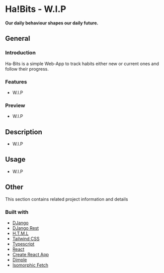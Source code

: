 # Ha!Bits - W.I.P
**Our daily behaviour shapes our daily future.** 

## General

### Introduction
Ha-Bits is a simple Web-App to track habits either new or current ones and
follow their progress. 

### Features
- W.I.P

### Preview
- W.I.P

## Description
- W.I.P

## Usage
- W.I.P

## Other
This section contains related project information and details

### Built with
- [DJango](https://www.djangoproject.com/start/overview/)
- [DJango Rest](https://www.django-rest-framework.org/)
- [H.T.M.L](https://html.spec.whatwg.org/)
- [Tailwind CSS](https://tailwindcss.com/)
- [Typescript](https://www.typescriptlang.org/docs/handbook/jsx.html)
- [React](https://reactjs.org/)
- [Create React App](https://create-react-app.dev/docs/adding-typescript/)
- [Dimple](http://dimplejs.org/)
- [Isomorphic Fetch](https://www.npmjs.com/package/isomorphic-fetch)
